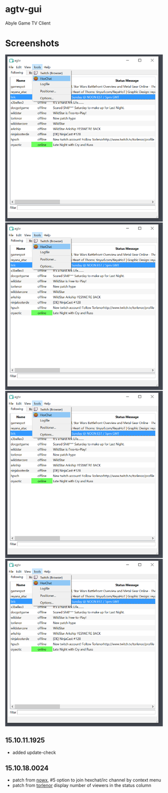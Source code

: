 # agtv-gui
Abyle Game TV Client

# Screenshots

![Fig1](screenshots/agtv_screenshot_1.png "Fig1")
![Fig2](screenshots/agtv_screenshot_1.png "Fig2")
![Fig3](screenshots/agtv_screenshot_1.png "Fig3")
![Fig4](screenshots/agtv_screenshot_1.png "Fig4")


## 15.10.11.1925
- added update-check

## 15.10.18.0024
- patch from [nowx](https://github.com/nowx-gh), #5 option to join hexchat/irc channel by context menu
- patch from [torlenor](https://github.com/torlenor) display number of viewers in the status column

